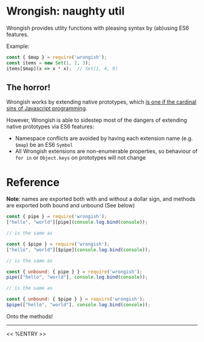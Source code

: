 
# Wrongish: naughty util

Wrongish provides utlity functions with pleasing syntax by (ab)using ES6 features.

Example:

```js
const { $map } = require('wrongish');
const items = new Set(1, 2, 3);
items[$map](x => x * x);  // Set(1, 4, 9)
```

## The horror!

Wrongish works by extending native prototypes, which [is one if the cardinal sins of Javascript programming](https://stackoverflow.com/questions/14034180/why-is-extending-native-objects-a-bad-practice).

However, Wrongish is able to sidestep most of the dangers of extending native prototypes via ES6 features:

- Namespace conflicts are avoided by having each extension name (e.g. `$map`) be an ES6 `Symbol`
- All Wrongish extensions are non-enumerable properties, so behaviour of `for in` or `Object.keys` on prototypes will not change

# Reference

**Note**: names are exported both with and without a dollar sign, and methods are exported both bound and unbound (See below)

```js
const { pipe } = require('wrongish');
["hello", "world"][pipe](console.log.bind(console));

// is the same as

const { $pipe } = require('wrongish');
["hello", "world"][$pipe](console.log.bind(console));

// is the same as

const { unbound: { pipe } } = require('wrongish');
pipe(["hello", "world"], console.log.bind(console));

// is the same as

const { unbound: { $pipe } } = require('wrongish');
$pipe(["hello", "world"], console.log.bind(console));
```

Onto the methods!

***

<< %ENTRY >>
